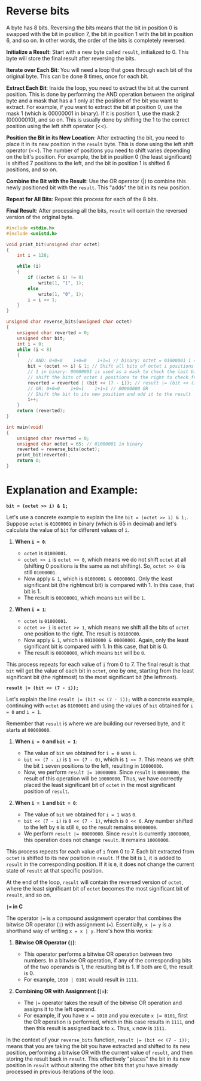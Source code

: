 # Reverse bits

A byte has 8 bits. Reversing the bits means that the bit in position 0 is swapped with the bit in position 7, the bit in position 1 with the bit in position 6, and so on. In other words, the order of the bits is completely reversed.

**Initialize a Result**: Start with a new byte called `result`, initialized to 0. This byte will store the final result after reversing the bits.

**Iterate over Each Bit**: You will need a loop that goes through each bit of the original byte. This can be done 8 times, once for each bit.

**Extract Each Bit**: Inside the loop, you need to extract the bit at the current position. This is done by performing the AND operation between the original byte and a mask that has a 1 only at the position of the bit you want to extract. For example, if you want to extract the bit at position 0, use the mask 1 (which is 00000001 in binary). If it is position 1, use the mask 2 (00000010), and so on. This is usually done by shifting the 1 to the correct position using the left shift operator (<<).

**Position the Bit in its New Location**: After extracting the bit, you need to place it in its new position in the `result` byte. This is done using the left shift operator (<<). The number of positions you need to shift varies depending on the bit's position. For example, the bit in position 0 (the least significant) is shifted 7 positions to the left, and the bit in position 1 is shifted 6 positions, and so on.

**Combine the Bit with the Result**: Use the OR operator (|) to combine this newly positioned bit with the `result`. This "adds" the bit in its new position.

**Repeat for All Bits**: Repeat this process for each of the 8 bits.

**Final Result**: After processing all the bits, `result` will contain the reversed version of the original byte.

```c
#include <stdio.h>
#include <unistd.h>

void print_bit(unsigned char octet)
{
    int i = 128; 

    while (i)
    {
        if ((octet & i) != 0) 
            write(1, "1", 1);
        else
            write(1, "0", 1); 
        i = i >> 1; 
    }
}

unsigned char reverse_bits(unsigned char octet)
{
    unsigned char reverted = 0;
    unsigned char bit;
    int i = 0; 
    while (i < 8)
    {   
        // AND: 0+0=0    1+0=0    1+1=1 // binary: octet = 01000001 1 = 00000001
        bit = (octet >> i) & 1; // Shift all bits of octet i positions to the right
        // 1 in binary: 00000001 is used as a mask to check the last bit
        // shift the bits of octet i positions to the right to check from right to left with the mask
        reverted = reverted | (bit << (7 - i)); // result |= (bit << (7 - i)); 
        // OR: 0+0=0    1+0=1    1+1=1 // 00000000 OR 
        // Shift the bit to its new position and add it to the result
        i++;
    }
    return (reverted);
}

int main(void)
{
    unsigned char reverted = 0;
    unsigned char octet = 65; // 01000001 in binary
    reverted = reverse_bits(octet);
    print_bit(reverted);
    return 0;
}
```

# Explanation and Example:

**`bit = (octet >> i) & 1;`**

Let's use a concrete example to explain the line `bit = (octet >> i) & 1;`. Suppose `octet` is `01000001` in binary (which is 65 in decimal) and let's calculate the value of `bit` for different values of `i`.

1. **When `i = 0`**:
   - `octet` is `01000001`.
   - `octet >> i` is `octet >> 0`, which means we do not shift `octet` at all (shifting 0 positions is the same as not shifting). So, `octet >> 0` is still `01000001`.
   - Now apply `& 1`, which is `01000001 & 00000001`. Only the least significant bit (the rightmost bit) is compared with 1. In this case, that bit is 1.
   - The result is `00000001`, which means `bit` will be `1`.

2. **When `i = 1`**:
   - `octet` is `01000001`.
   - `octet >> i` is `octet >> 1`, which means we shift all the bits of `octet` one position to the right. The result is `00100000`.
   - Now apply `& 1`, which is `00100000 & 00000001`. Again, only the least significant bit is compared with 1. In this case, that bit is 0.
   - The result is `00000000`, which means `bit` will be `0`.

This process repeats for each value of `i` from 0 to 7. The final result is that `bit` will get the value of each bit in `octet`, one by one, starting from the least significant bit (the rightmost) to the most significant bit (the leftmost).

**`result |= (bit << (7 - i));`**

Let's explain the line `result |= (bit << (7 - i));` with a concrete example, continuing with `octet` as `01000001` and using the values of `bit` obtained for `i = 0` and `i = 1`.

Remember that `result` is where we are building our reversed byte, and it starts at `00000000`.

1. **When `i = 0` and `bit = 1`**:
   - The value of `bit` we obtained for `i = 0` was `1`.
   - `bit << (7 - i)` is `1 << (7 - 0)`, which is `1 << 7`. This means we shift the bit `1` seven positions to the left, resulting in `10000000`.
   - Now, we perform `result |= 10000000`. Since `result` is `00000000`, the result of this operation will be `10000000`. Thus, we have correctly placed the least significant bit of `octet` in the most significant position of `result`.

2. **When `i = 1` and `bit = 0`**:
   - The value of `bit` we obtained for `i = 1` was `0`.
   - `bit << (7 - i)` is `0 << (7 - 1)`, which is `0 << 6`. Any number shifted to the left by `0` is still `0`, so the result remains `00000000`.
   - We perform `result |= 00000000`. Since `result` is currently `10000000`, this operation does not change `result`. It remains `10000000`.

This process repeats for each value of `i` from 0 to 7. Each bit extracted from `octet` is shifted to its new position in `result`. If the bit is `1`, it is added to `result` in the corresponding position. If it is `0`, it does not change the current state of `result` at that specific position.

At the end of the loop, `result` will contain the reversed version of `octet`, where the least significant bit of `octet` becomes the most significant bit of `result`, and so on.

**`|=` in C**

The operator `|=` is a compound assignment operator that combines the bitwise OR operator (`|`) with assignment (`=`). Essentially, `x |= y` is a shorthand way of writing `x = x | y`. Here's how this works:

1. **Bitwise OR Operator (`|`)**:
   - This operator performs a bitwise OR operation between two numbers. In a bitwise OR operation, if any of the corresponding bits of the two operands is 1, the resulting bit is 1. If both are 0, the result is 0.
   - For example, `1010 | 0101` would result in `1111`.

2. **Combining OR with Assignment (`|=`)**:
   - The `|=` operator takes the result of the bitwise OR operation and assigns it to the left operand.
   - For example, if you have `x = 1010` and you execute `x |= 0101`, first the OR operation is performed, which in this case results in `1111`, and then this result is assigned back to `x`. Thus, `x` now is `1111`.

In the context of your `reverse_bits` function, `result |= (bit << (7 - i));` means that you are taking the bit you have extracted and shifted to its new position, performing a bitwise OR with the current value of `result`, and then storing the result back in `result`. This effectively "places" the bit in its new position in `result` without altering the other bits that you have already processed in previous iterations of the loop.
